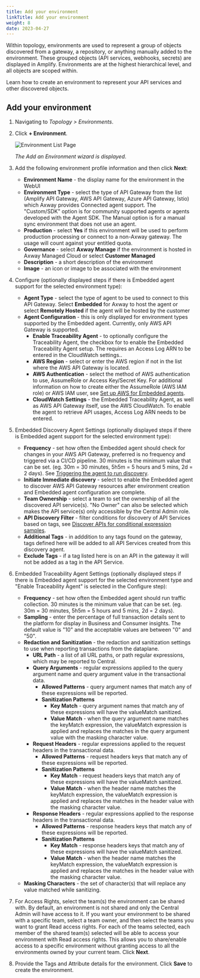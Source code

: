 ```yaml
---
title: Add your environment
linkTitle: Add your environment
weight: 8
date: 2023-04-27
---
```

Within topology, environments are used to represent a group of objects discovered from a gateway, a repository, or anything manually added to the environment.  These grouped objects (API services, webhooks, secrets) are displayed in Amplify. Environments are at the highest hierarchical level, and all objects are scoped within.

Learn how to create an environment to represent your API services and other discovered objects.

## Add your environment

1. Navigating to *Topology > Environments*.
2. Click **+ Environment**.

    ![Environment List Page](/Images/central/EnvironmentListPage.png)

    *The Add an Environment wizard is displayed*.

3. Add the following environment profile information and then click **Next**:

    * **Environment Name** - the display name for the environment in the WebUI
    * **Environment Type** - select the type of API Gateway from the list (Amplify API Gateway, AWS API Gateway, Azure API Gateway, Istio) which Axway provides Connected agent support.  The "Custom/SDK" option is for community supported agents or agents developed with the Agent SDK.   The Manual option is for a manual sync environment that does not use an agent.
    * **Production** - select **Yes** if this environment will be used to perform production processing or connect to a non-Axway gateway. The usage will count against your entitled quota.
    * **Governance** - select **Axway Manage** if the environment is hosted in Axway Managed Cloud or select **Customer Managed**
    * **Description** - a short description of the environment
    * **Image** - an icon or image to be associated with the environment

4. Configure (optionally displayed steps if there is Embedded agent support for the selected environment type):

    * **Agent Type** - select the type of agent to be used to connect to this API Gateway. Select **Embedded** for Axway to host the agent or select **Remotely Hosted** if the agent will be hosted by the customer
    * **Agent Configuration** - this is only displayed for environment types supported by the Embedded agent. Currently, only AWS API Gateway is supported.
         * **Enable Traceability Agent** - to optionally configure the Traceability Agent, the checkbox for to enable the Embedded Traceability Agent setup. The requires an Access Log ARN to be entered in the CloudWatch settings..
         * **AWS Region** - select or enter the AWS region if not in the list where the AWS API Gateway is located.
         * **AWS Authentication** - select the method of AWS authentication to use, AssumeRole or Access Key/Secret Key. For additional information on how to create either the AssumeRole (AWS IAM role) or AWS IAM user, see [Set up AWS for Embedded agents](/docs/connect_manage_environ/connect_aws_gateway/#embedded-aws-agent-setup).
         * **CloudWatch Settings** - the Embedded Traceability Agent, as well as AWS API Gateway itself, use the AWS CloudWatch. To enable the agent to retrieve API usages, Access Log ARN needs to be entered.

5. Embedded Discovery Agent Settings (optionally displayed steps if there is Embedded agent support for the selected environment type):

   * **Frequency** - set how often the Embedded agent should check for changes in your AWS API Gateway, preferred is no frequency and triggered via a CI/CD pipeline. 30 minutes is the minimum value that can be set. (eg. 30m = 30 minutes, 5h5m = 5 hours and 5 mins, 2d = 2 days). See [Triggering the agent to run discovery](/docs/connect_manage_environ/connect_aws_gateway/deploy-embedded-agents/#triggering-the-agent-to-run-discovery).
   * **Initiate Immediate discovery** - select to enable the Embedded agent to discover AWS API Gateway resources after environment creation and Embedded agent configuration are complete.
   * **Team Ownership** - select a team to set the ownership of all the discovered API service(s). "No Owner" can also be selected which makes the API service(s) only accessible by the Central Admin role.
   * **API Discovery Filter** - filter conditions for discovery of API Services based on tags, see [Discover APIs for conditional expression samples](/docs/connect_manage_environ/connect_aws_gateway/#filtering-apis-to-be-discovered-1).
   * **Additional Tags** - in adddition to any tags found on the gateway, tags defined here will be added to all API Services created from this discovery agent.
   * **Exclude Tags** - if a tag listed here is on an API in the gateway it will not be added as a tag in the API Service.

6. Embedded Traceability Agent Settings (optionally displayed steps if there is Embedded agent support for the selected environment type and "Enable Traceability Agent" is selected in the Configure step):

   * **Frequency** - set how often the Embedded agent should run traffic collection. 30 minutes is the minimum value that can be set. (eg. 30m = 30 minutes, 5h5m = 5 hours and 5 mins, 2d = 2 days).
   * **Sampling** - enter the percentage of full transaction details sent to the platform for display in Business and Consumer insights. The default value is "10" and the acceptable values are between "0" and "50".
   * **Redaction and Sanitization** - the redaction and sanitization settings to use when reporting transactions from the dataplane.
       * **URL Path** - a list of all URL paths, or path regular expressions, which may be reported to Central.
       * **Query Arguments** - regular expressions applied to the query argument name and query argument value in the transactional data.
           * **Allowed Patterns** - query argument names that match any of these expressions will be reported.
           * **Sanitization Patterns**
               * **Key Match** - query argument names that match any of these expressions will have the valueMatch sanitized.
               * **Value Match** - when the query argument name matches the keyMatch expression, the valueMatch expression is applied and replaces the matches in the query argument value with the masking character value.
       * **Request Headers** - regular expressions applied to the request headers in the transactional data.
           * **Allowed Patterns** - request headers keys that match any of these expressions will be reported.
           * **Sanitization Patterns**
               * **Key Match** - request headers keys that match any of these expressions will have the valueMatch sanitized.
               * **Value Match** - when the header name matches the keyMatch expression, the valueMatch expression is applied and replaces the matches in the header value with the masking character value.
       * **Response Headers** - regular expressions applied to the response headers in the transactional data.
           * **Allowed Patterns** - response headers keys that match any of these expressions will be reported.
           * **Sanitization Patterns**
               * **Key Match** - response headers keys that match any of these expressions will have the valueMatch sanitized.
               * **Value Match** - when the header name matches the keyMatch expression, the valueMatch expression is applied and replaces the matches in the header value with the masking character value.
   * **Masking Characters** - the set of character(s) that will replace any value matched while sanitizing.

7. For Access Rights, select the team(s) the environment can be shared with. By default, an environment is not shared and only the Central Admin will have access to it. If you want your environment to be shared with a specific team, select a team owner, and then select the teams you want to grant Read access rights. For each of the teams selected, each member of the shared team(s) selected will be able to access your environment with Read access rights. This allows you to share/enable access to a specific environment without granting access to all the environments owned by your current team. Click **Next**.

8. Provide the Tags and Attribute details for the environment. Click **Save** to create the environment.

